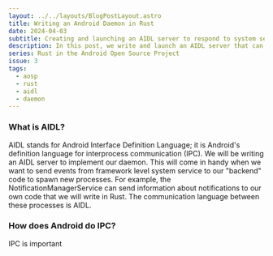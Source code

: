 ```yaml
---
layout: ../../layouts/BlogPostLayout.astro
title: Writing an Android Daemon in Rust
date: 2024-04-03
subtitle: Creating and launching an AIDL server to respond to system services in Rust
description: In this post, we write and launch an AIDL server that can interact with other Android system services in Rust.
series: Rust in the Android Open Source Project
issue: 3
tags:
  - aosp
  - rust
  - aidl
  - daemon
---
```

### What is AIDL?

AIDL stands for Android Interface Definition Language; it is Android's definition language for interprocess communication (IPC). We will be writing an AIDL server to implement our daemon. This will come in handy when we want to send events from framework level system service to our "backend" code to spawn new processes. For example, the NotificationManagerService can send information about notifications to our own code that we will write in Rust. The communication language between these processes is AIDL.

### How does Android do IPC?

IPC is important 





